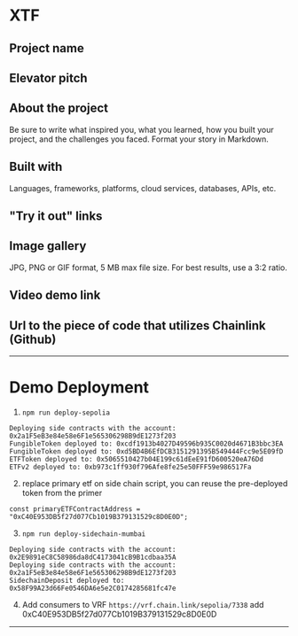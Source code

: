 # XTF

## Project name

## Elevator pitch

## About the project
Be sure to write what inspired you, what you learned, how you built your project, and the challenges you faced. Format your story in Markdown.


## Built with
Languages, frameworks, platforms, cloud services, databases, APIs, etc.



## "Try it out" links

## Image gallery
JPG, PNG or GIF format, 5 MB max file size. For best results, use a 3:2 ratio.


## Video demo link


## Url to the piece of code that utilizes Chainlink (Github)


---

# Demo Deployment

1. `npm run deploy-sepolia`

```
Deploying side contracts with the account: 0x2a1F5eB3e84e58e6F1e565306298B9dE1273f203
FungibleToken deployed to: 0xcdf1913b4027D49596b935C0020d4671B3bbc3EA
FungibleToken deployed to: 0xd5BD4B6EfDCB3151291395B549444Fcc9e5E09fD
ETFToken deployed to: 0x5065510427b04E199c61dEeE91fD600520eA76Dd
ETFv2 deployed to: 0xb973c1ff930f796Afe8fe25e50FFF59e986517Fa
```
2. replace primary etf on side chain script, you can reuse the pre-deployed token from the primer
```
const primaryETFContractAddress = "0xC40E953DB5f27d077Cb1019B379131529c8D0E0D";
```
3. `npm run deploy-sidechain-mumbai `

```
Deploying side contracts with the account: 0x2E9891eC8C58986da8dC4173041cB9B1cdbaa35A
Deploying side contracts with the account: 0x2a1F5eB3e84e58e6F1e565306298B9dE1273f203
SidechainDeposit deployed to: 0x58F99A23d66Fe0546DA6e5e2C0174285681fc47e
```
4. Add consumers to VRF 
`https://vrf.chain.link/sepolia/7338` add 0xC40E953DB5f27d077Cb1019B379131529c8D0E0D


---

